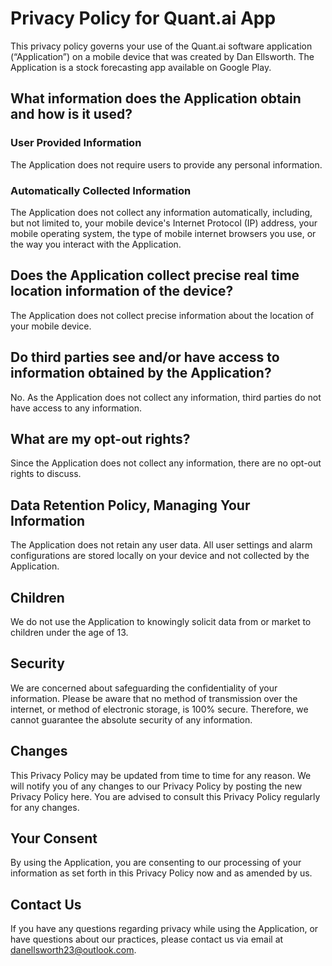 # Privacy Policy for Quant.ai App

This privacy policy governs your use of the Quant.ai software application (“Application”) on a mobile device that was created by Dan Ellsworth. The Application is a stock forecasting app available on Google Play.

## What information does the Application obtain and how is it used?

### User Provided Information 

The Application does not require users to provide any personal information.

### Automatically Collected Information 

The Application does not collect any information automatically, including, but not limited to, your mobile device's Internet Protocol (IP) address, your mobile operating system, the type of mobile internet browsers you use, or the way you interact with the Application.

## Does the Application collect precise real time location information of the device?

The Application does not collect precise information about the location of your mobile device.

## Do third parties see and/or have access to information obtained by the Application?

No. As the Application does not collect any information, third parties do not have access to any information.

## What are my opt-out rights?

Since the Application does not collect any information, there are no opt-out rights to discuss. 

## Data Retention Policy, Managing Your Information

The Application does not retain any user data. All user settings and alarm configurations are stored locally on your device and not collected by the Application.

## Children

We do not use the Application to knowingly solicit data from or market to children under the age of 13. 

## Security

We are concerned about safeguarding the confidentiality of your information. Please be aware that no method of transmission over the internet, or method of electronic storage, is 100% secure. Therefore, we cannot guarantee the absolute security of any information.

## Changes

This Privacy Policy may be updated from time to time for any reason. We will notify you of any changes to our Privacy Policy by posting the new Privacy Policy here. You are advised to consult this Privacy Policy regularly for any changes.

## Your Consent

By using the Application, you are consenting to our processing of your information as set forth in this Privacy Policy now and as amended by us.

## Contact Us

If you have any questions regarding privacy while using the Application, or have questions about our practices, please contact us via email at danellsworth23@outlook.com.
